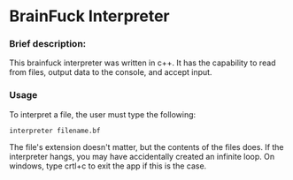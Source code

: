 # BrainFuck Interpreter

### Brief description:
This brainfuck interpreter was written in c++. It has the capability to read from files, output data to the console, and accept input.

### Usage
To interpret a file, the user must type the following:

    interpreter filename.bf

The file's extension doesn't matter, but the contents of the files does. If the interpreter hangs, you may have accidentally created an infinite loop. On windows, type crtl+c to exit the app if this is the case.
